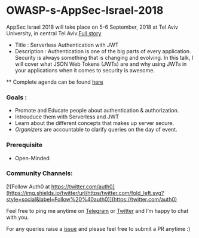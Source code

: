# OWASP-s-AppSec-Israel-2018
AppSec Israel 2018 will take place on 5-6 September, 2018 at Tel Aviv University, in central Tel Aviv.[Full story](https://2018.appsecil.org/)

* Title : Serverless Authentication with JWT
* Description : Authentication is one of the big parts of every application. Security is always something that is changing and evolving. In this talk, I will cover what JSON Web Tokens (JWTs) are and why using JWTs in your applications when it comes to security is awesome.

** Complete agenda can be found [here](https://2018.appsecil.org/Agenda)

### Goals : 

* Promote and Educate people about authentication & authorization. 
* Introuduce them with Serverless and JWT
* Learn about the different concepts that makes up server secure.  
* *Organizers* are accountable to clarify queries on the day of event. 

### Prerequisite 

* Open-Minded 

### Community Channels: 
[![Follow Auth0 at https://twitter.com/auth0](https://img.shields.io/twitter/url/https/twitter.com/fold_left.svg?style=social&label=Follow%20%40auth0)](https://twitter.com/auth0)

Feel free to ping me anytime on [Telegram](http://telegram.me/rowdymehul) or [Twitter](http://twitter.com/rowdymehul) and I’m happy to chat with you.

For any queries raise a [issue](https://github.com/rowdymehul/OWASP-s-AppSec-Israel-2018/issues) and please feel free to submit a PR anytime :)

